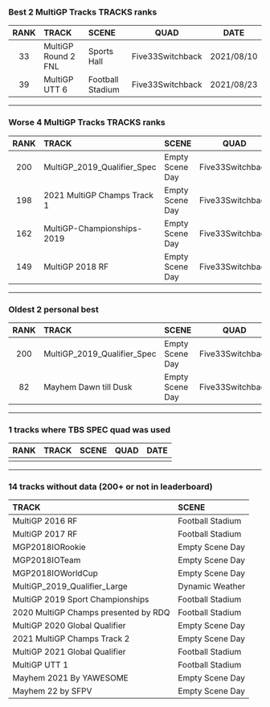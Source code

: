 ### Best 2 MultiGP Tracks TRACKS ranks
|RANK|TRACK|SCENE|QUAD|DATE|
|:---:|:---|:---|:---:|:---:|
|33|MultiGP Round 2 FNL|Sports Hall|Five33Switchback|2021/08/10|
|39|MultiGP UTT 6|Football Stadium|Five33Switchback|2021/08/23|
---
### Worse 4 MultiGP Tracks TRACKS ranks
|RANK|TRACK|SCENE|QUAD|DATE|
|:---:|:---|:---|:---:|:---:|
|200|MultiGP_2019_Qualifier_Spec|Empty Scene Day|Five33Switchback|2021/05/30|
|198|2021 MultiGP Champs Track 1|Empty Scene Day|Five33Switchback|2021/11/29|
|162|MultiGP-Championships-2019|Empty Scene Day|Five33Switchback|2021/08/23|
|149|MultiGP 2018 RF|Empty Scene Day|Five33Switchback|2021/07/27|
---
### Oldest 2 personal best
|RANK|TRACK|SCENE|QUAD|DATE|
|:---:|:---|:---|:---:|:---:|
|200|MultiGP_2019_Qualifier_Spec|Empty Scene Day|Five33Switchback|2021/05/30|
|82|Mayhem Dawn till Dusk|Empty Scene Day|Five33Switchback|2021/06/23|
---
### 1 tracks where TBS SPEC quad was used
|RANK|TRACK|SCENE|QUAD|DATE|
|:---:|:---|:---|:---:|:---:|
||||||
---
### 14 tracks without data (200+ or not in leaderboard)
|TRACK|SCENE|
|:---|:---|
|MultiGP 2016 RF|Football Stadium|
|MultiGP 2017 RF|Football Stadium|
|MGP2018IORookie|Empty Scene Day|
|MGP2018IOTeam|Empty Scene Day|
|MGP2018IOWorldCup|Empty Scene Day|
|MultiGP_2019_Qualifier_Large|Dynamic Weather|
|MultiGP 2019 Sport Championships|Football Stadium|
|2020 MultiGP Champs presented by RDQ|Football Stadium|
|MultiGP 2020 Global Qualifier|Empty Scene Day|
|2021 MultiGP Champs Track 2|Empty Scene Day|
|MultiGP 2021 Global Qualifier|Football Stadium|
|MultiGP UTT 1|Football Stadium|
|Mayhem 2021 By YAWESOME|Empty Scene Day|
|Mayhem 22 by SFPV|Empty Scene Day|
